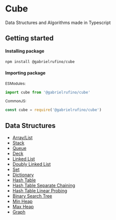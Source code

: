 # Cube

Data Structures and Algorithms made in Typescript

## Getting started

#### Installing package

```bash
npm install @gabrielrufino/cube
```

#### Importing package

<small>ESModules:</small>
```js
import cube from '@gabrielrufino/cube'
```

<small>CommonJS:</small>
```js
const cube = require('@gabrielrufino/cube')
```

## Data Structures

* [Array/List](./docs/Array.md)
* [Stack](./docs/Stack.md)
* [Queue](./docs/Queue.md)
* [Deck](./docs/Deck.md)
* [Linked List](./docs/LinkedList.md)
* [Doubly Linked List](./docs/DoublyLinkedList.md)
* [Set](./docs/Set.md)
* [Dictionary](./docs/Dictionary.md)
* [Hash Table](./docs/HashTable.md)
* [Hash Table Separate Chaining](./docs/HashTableSeparateChaining.md)
* [Hash Table Linear Probing](./docs/HashTableLinearProbing.md)
* [Binary Search Tree](./docs/BinarySearchTree.md)
* [Min Heap](./docs/MinHeap.md)
* [Max Heap](./docs/MaxHeap.md)
* [Graph](./docs/Graph.md)
